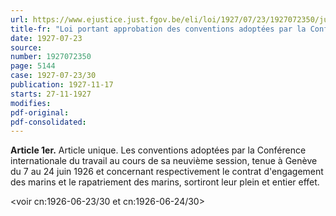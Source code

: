 ```yaml
---
url: https://www.ejustice.just.fgov.be/eli/loi/1927/07/23/1927072350/justel
title-fr: "Loi portant approbation des conventions adoptées par la Conférence internationale du travail au cours de sa neuvième session, tenue à Genève du 7 au 24 juin 1926 et concernant respectivement le contrat d'engagement des marins et le rapatriement des marins."
date: 1927-07-23
source:
number: 1927072350
page: 5144
case: 1927-07-23/30
publication: 1927-11-17
starts: 27-11-1927
modifies:
pdf-original:
pdf-consolidated:
---
```


**Article 1er.** Article unique. Les conventions adoptées par la Conférence internationale du travail au cours de sa neuvième session, tenue à Genève du 7 au 24 juin 1926 et concernant respectivement le contrat d'engagement des marins et le rapatriement des marins, sortiront leur plein et entier effet.

<voir cn:1926-06-23/30 et cn:1926-06-24/30>
